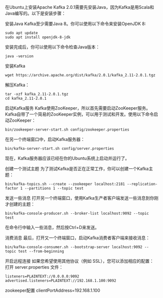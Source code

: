 在Ubuntu上安装Apache Kafka 2.0.1需要先安装Java，因为Kafka是用Scala和Java编写的。以下是安装步骤：

安装Java
Kafka至少需要Java 8。你可以使用以下命令来安装OpenJDK 8:

```shell
sudo apt update
sudo apt install openjdk-8-jdk

```

安装完成后，你可以使用以下命令检查Java版本：
```shell
java -version
```
安装Kafka

```shell
wget https://archive.apache.org/dist/kafka/2.0.1/kafka_2.11-2.0.1.tgz
```
解压Kafka：
```shell
tar -xzf kafka_2.11-2.0.1.tgz
cd kafka_2.11-2.0.1
```

启动Kafka服务
Kafka使用ZooKeeper，所以首先需要启动ZooKeeper服务。Kafka自带了一个简易的ZooKeeper实例，可以用于测试和开发。使用以下命令启动ZooKeeper：
```shell
bin/zookeeper-server-start.sh config/zookeeper.properties
```

在另一个终端窗口中，启动Kafka服务器：
```shell
bin/kafka-server-start.sh config/server.properties
```
现在，Kafka服务器应该已经在你的Ubuntu系统上启动并运行了。

创建一个测试主题
为了测试Kafka是否正在正常工作，你可以创建一个Kafka主题：
```shell
bin/kafka-topics.sh --create --zookeeper localhost:2181 --replication-factor 1 --partitions 1 --topic test
```
发送一些消息
打开另一个终端窗口，使用Kafka生产者客户端发送一些消息到你刚才创建的主题：
```shell
bin/kafka-console-producer.sh --broker-list localhost:9092 --topic test
```

在命令行中输入一些消息，然后按Ctrl+D来发送。

消费消息
最后，打开又一个终端窗口，启动Kafka消费者客户端来接收消息：
```shell
bin/kafka-console-consumer.sh --bootstrap-server localhost:9092 --topic test --from-beginning
```

开启远程连接
如果您希望使用其他协议（例如 SSL），您可以添加相应的配置：
打开 server.properties 文件：
```shell
listeners=PLAINTEXT://0.0.0.0:9092
advertised.listeners=PLAINTEXT://192.168.1.100:9092
```
zookeeper配置
clientPortAddress=192.168.1.100